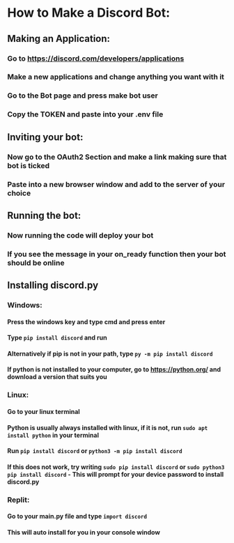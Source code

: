 # How to Make a Discord Bot:

## Making an Application:
### Go to https://discord.com/developers/applications
### Make a new applications and change anything you want with it
### Go to the Bot page and press make bot user
### Copy the TOKEN and paste into your .env file

## Inviting your bot:
### Now go to the OAuth2 Section and make a link making sure that bot is ticked
### Paste into a new browser window and add to the server of your choice

## Running the bot:
### Now running the code will deploy your bot
### If you see the message in your on_ready function then your bot should be online

## Installing discord.py
### Windows:
#### Press the windows key and type cmd and press enter
#### Type `pip install discord` and run
#### Alternatively if pip is not in your path, type `py -m pip install discord`
#### If python is not installed to your computer, go to https://python.org/ and download a version that suits you

### Linux:
#### Go to your linux terminal
#### Python is usually always installed with linux, if it is not, run `sudo apt install python` in your terminal
#### Run `pip install discord` or `python3 -m pip install discord`
#### If this does not work, try writing `sudo pip install discord` or `sudo python3 pip install discord` - This will prompt for your device password to install discord.py

### Replit:
#### Go to your main.py file and type `import discord`
#### This will auto install for you in your console window
